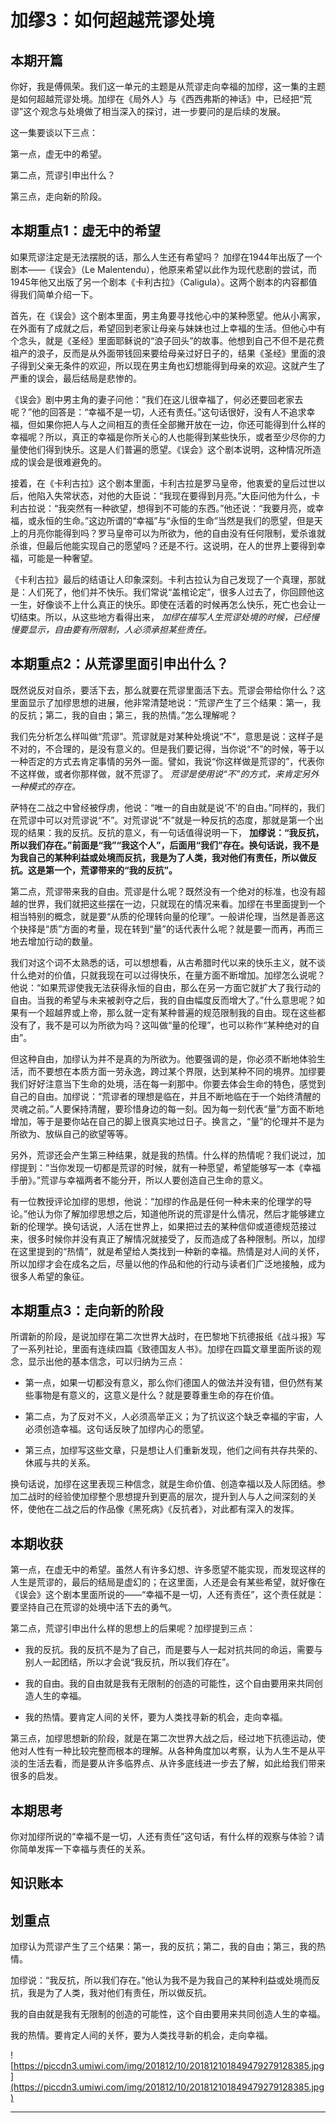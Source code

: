 # 加缪3：如何超越荒谬处境

## 本期开篇

你好，我是傅佩荣。我们这一单元的主题是从荒谬走向幸福的加缪，这一集的主题是如何超越荒谬处境。加缪在《局外人》与《西西弗斯的神话》中，已经把“荒谬”这个观念与处境做了相当深入的探讨，进一步要问的是后续的发展。

这一集要谈以下三点：

第一点，虚无中的希望。

第二点，荒谬引申出什么？

第三点，走向新的阶段。

## 本期重点1：虚无中的希望

如果荒谬注定是无法摆脱的话，那么人生还有希望吗？ 加缪在1944年出版了一个剧本——《误会》（Le Malentendu），他原来希望以此作为现代悲剧的尝试，而1945年他又出版了另一个剧本《卡利古拉》（Caligula）。这两个剧本的内容都值得我们简单介绍一下。

首先，在《误会》这个剧本里面，男主角要寻找他心中的某种愿望。他从小离家，在外面有了成就之后，希望回到老家让母亲与妹妹也过上幸福的生活。但他心中有个念头，就是《圣经》里面耶稣说的“浪子回头”的故事。他想到自己不但不是花费祖产的浪子，反而是从外面带钱回来要给母亲过好日子的，结果《圣经》里面的浪子得到父亲无条件的欢迎，所以现在男主角也幻想能得到母亲的欢迎。这就产生了严重的误会，最后结局是悲惨的。

《误会》剧中男主角的妻子问他：“我们在这儿很幸福了，何必还要回老家去呢？”他的回答是：“幸福不是一切，人还有责任。”这句话很好，没有人不追求幸福，但如果你把人与人之间相互的责任全部撇开放在一边，你还可能得到什么样的幸福呢？所以，真正的幸福是你所关心的人也能得到某些快乐，或者至少尽你的力量使他们得到快乐。这是人们普遍的愿望。《误会》这个剧本说明，这种情况所造成的误会是很难避免的。

接着，在《卡利古拉》这个剧本里面，卡利古拉是罗马皇帝，他衷爱的皇后过世以后，他陷入失常状态，对他的大臣说：“我现在要得到月亮。”大臣问他为什么，卡利古拉说：“我突然有一种欲望，想得到不可能的东西。”他还说：“我要月亮，或幸福，或永恒的生命。”这边所谓的“幸福”与“永恒的生命”当然是我们的愿望，但是天上的月亮你能得到吗？罗马皇帝可以为所欲为，他的自由没有任何限制，爱杀谁就杀谁，但最后他能实现自己的愿望吗？还是不行。这说明，在人的世界上要得到幸福，可能是一种奢望。

《卡利古拉》最后的结语让人印象深刻。卡利古拉认为自己发现了一个真理，那就是：人们死了，他们并不快乐。我们常说“盖棺论定”，很多人过去了，你回顾他这一生，好像谈不上什么真正的快乐。即使在活着的时候再怎么快乐，死亡也会让一切结束。所以，从这些地方看得出来， *加缪在描写人生荒谬处境的时候，已经慢慢要显示，自由要有所限制，人必须承担某些责任。*

## 本期重点2：从荒谬里面引申出什么？

既然说反对自杀，要活下去，那么就要在荒谬里面活下去。荒谬会带给你什么？这里面显示了加缪思想的进展，他非常清楚地说：“荒谬产生了三个结果：第一，我的反抗；第二，我的自由；第三，我的热情。”怎么理解呢？

我们先分析怎么样叫做“荒谬”。荒谬就是对某种处境说“不”，意思是说：这样子是不对的，不合理的，是没有意义的。但是我们要记得，当你说“不”的时候，等于以一种否定的方式去肯定事情的另外一面。譬如，我说“你这样做是荒谬的”，代表你不这样做，或者你那样做，就不荒谬了。 *荒谬是使用说“不”的方式，来肯定另外一种模式的存在。*

萨特在二战之中曾经被俘虏，他说：“唯一的自由就是说‘不’的自由。”同样的，我们在荒谬中可以对荒谬说“不”。对荒谬说“不”就是一种反抗的态度，那就是第一个出现的结果：我的反抗。反抗的意义，有一句话值得说明一下， **加缪说：“我反抗，所以我们存在。”前面是“我”“我这个人”，后面用“我们”存在。换句话说，我不是为我自己的某种利益或处境而反抗，我是为了人类，我对他们有责任，所以做反抗。这是第一个，荒谬带来的“我的反抗”。**

第二点，荒谬带来我的自由。荒谬是什么呢？既然没有一个绝对的标准，也没有超越的世界，我们就把这些摆在一边，只就现在的情况来看。加缪在书里面提到一个相当特别的概念，就是要“从质的伦理转向量的伦理”。一般讲伦理，当然是善恶这个抉择是“质”方面的考量，现在转到“量”的话代表什么呢？就是要一而再，再而三地去增加行动的数量。

我们对这个词不太熟悉的话，可以想想看，从古希腊时代以来的快乐主义，就不谈什么绝对的价值，只就我现在可以过得快乐，在量方面不断增加。加缪怎么说呢？他说：“如果荒谬使我无法获得永恒的自由，那么在另一方面它就扩大了我行动的自由。当我的希望与未来被剥夺之后，我的自由幅度反而增大了。”什么意思呢？如果有一个超越界或上帝，那么就一定有某种普遍的规范限制我的自由。现在这些都没有了，我不是可以为所欲为吗？这叫做“量的伦理”，也可以称作“某种绝对的自由”。

但这种自由，加缪认为并不是真的为所欲为。他要强调的是，你必须不断地体验生活，而不要想在本质方面一劳永逸，跨过某个界限，达到某种不同的境界。加缪要我们好好注意当下生命的处境，活在每一刹那中。你要去体会生命的特色，感觉到自己的自由。加缪说：“荒谬者的理想是临在，并且不断地临在于一个始终清醒的灵魂之前。”人要保持清醒，要珍惜身边的每一刻。因为每一刻代表“量”方面不断地增加，等于是要你站在自己的脚上很真实地过日子。换言之，“量”的伦理并不是为所欲为、放纵自己的欲望等等。

另外，荒谬还会产生第三种结果，就是我的热情。什么样的热情呢？我们说过，加缪提到：“当你发现一切都是荒谬的时候，就有一种愿望，希望能够写一本《幸福手册》。”荒谬与幸福两者不能分开，所以人要创造自己生命的意义。

有一位教授评论加缪的思想，他说：“加缪的作品是任何一种未来的伦理学的导论。”他认为你了解加缪思想之后，知道他所说的荒谬是什么情况，然后才能够建立新的伦理学。换句话说，人活在世界上，如果把过去的某种信仰或道德规范接过来，很多时候你并没有真正了解情况就接受了，反而造成了各种限制。所以，加缪在这里提到的“热情”，就是希望给人类找到一种新的幸福。热情是对人间的关怀，所以加缪才会在成名之后，尽量以他的作品和他的行动与读者们广泛地接触，成为很多人希望的象征。

## 本期重点3：走向新的阶段

所谓新的阶段，是说加缪在第二次世界大战时，在巴黎地下抗德报纸《战斗报》写了一系列社论，里面有连续四篇《致德国友人书》。加缪在四篇文章里面所谈的观念，显示出他的基本信念，可以归纳为三点：

* 第一点，如果一切都没有意义，那么你们德国人的做法并没有错，但仍然有某些事物是有意义的，这意义是什么？就是要尊重生命的存在价值。

* 第二点，为了反对不义，人必须高举正义；为了抗议这个缺乏幸福的宇宙，人必须创造幸福。这句话反映了加缪内心的愿望。

* 第三点，加缪写这些文章，只是想让人们重新发现，他们之间有共存共荣的、休戚与共的关系。

换句话说，加缪在这里表现三种信念，就是生命价值、创造幸福以及人际团结。参加二战时的经验使加缪整个思想提升到更高的层次，提升到人与人之间深刻的关怀，使他在二战之后的作品像《黑死病》《反抗者》，对此都有深入的发挥。

## 本期收获

第一点，在虚无中的希望。虽然人有许多幻想、许多愿望不能实现，而发现这样的人生是荒谬的，最后的结局是虚幻的；在这里面，人还是会有某些希望，就好像在《误会》这个剧本里面所说的——“幸福不是一切，人还有责任”，这个责任就是：要坚持自己在荒谬的处境中活下去的勇气。

第二点，荒谬引申出什么样的思想上的后果呢？加缪提到三点：

* 我的反抗。我的反抗不是为了自己，而是要与人一起对抗共同的命运，需要与别人一起团结，所以才会说“我反抗，所以我们存在”。

* 我的自由。我的自由就是我有无限制的创造的可能性，这个自由要用来共同创造人生的幸福。

* 我的热情。要肯定人间的关怀，要为人类找寻新的机会，走向幸福。

第三点，加缪思想新的阶段，就是在第二次世界大战之后，经过地下抗德运动，使他对人性有一种比较完整而根本的理解。从各种角度加以考察，认为人生不是从平淡的生活去看，而是要从许多临界点、从许多底线进一步去了解，如此给我们带来很多的启发。

## 本期思考

你对加缪所说的“幸福不是一切，人还有责任”这句话，有什么样的观察与体验？请你简单发挥一下幸福与责任的关系。

## 知识账本

## 划重点

加缪认为荒谬产生了三个结果：第一，我的反抗；第二，我的自由；第三，我的热情。

加缪说：“我反抗，所以我们存在。”他认为我不是为我自己的某种利益或处境而反抗，我是为了人类，我对他们有责任，所以做反抗。

我的自由就是我有无限制的创造的可能性，这个自由要用来共同创造人生的幸福。

我的热情。要肯定人间的关怀，要为人类找寻新的机会，走向幸福。

![https://piccdn3.umiwi.com/img/201812/10/201812101849479279128385.jpg](https://piccdn3.umiwi.com/img/201812/10/201812101849479279128385.jpg)

---
